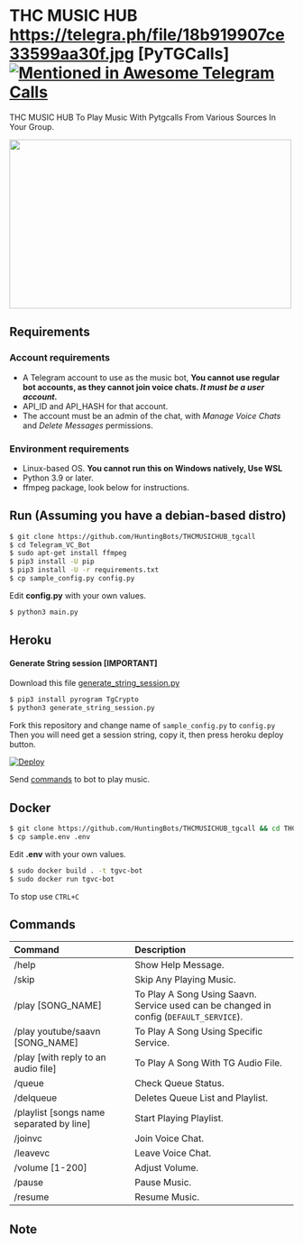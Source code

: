 # THC MUSIC HUB https://telegra.ph/file/18b919907ce33599aa30f.jpg [PyTGCalls] [![Mentioned in Awesome Telegram Calls](https://awesome.re/mentioned-badge-flat.svg)](https://github.com/tgcalls/awesome-tgcalls)

THC MUSIC HUB To Play Music With Pytgcalls From Various Sources In Your Group.

<img src="https://telegra.ph/file/18b919907ce33599aa30f.jpg" width="500" height="300">


## Requirements

### Account requirements
- A Telegram account to use as the music bot, **You cannot use regular bot accounts, as they cannot join voice chats. *It must be a user account.***
- API_ID and API_HASH for that account.
- The account must be an admin of the chat, with _Manage Voice Chats_ and _Delete Messages_ permissions.

### Environment requirements
- Linux-based OS. **You cannot run this on Windows natively, Use WSL**
- Python 3.9 or later.
- ffmpeg package, look below for instructions.


## Run (Assuming you have a debian-based distro)



```sh
$ git clone https://github.com/HuntingBots/THCMUSICHUB_tgcall
$ cd Telegram_VC_Bot
$ sudo apt-get install ffmpeg
$ pip3 install -U pip
$ pip3 install -U -r requirements.txt
$ cp sample_config.py config.py
```
Edit **config.py** with your own values.

```sh
$ python3 main.py
```

## Heroku


#### Generate String session [IMPORTANT]

Download this file [generate_string_session.py](https://github.com/HuntingBots/THCMUSICHUB_tgcall/HuntingBots/generate_string_session.py)


```sh
$ pip3 install pyrogram TgCrypto
$ python3 generate_string_session.py
```
Fork this repository and change name of `sample_config.py` to `config.py`
Then you will need get a session string, copy it, then press heroku deploy button.

[![Deploy](https://www.herokucdn.com/deploy/button.svg)](https://heroku.com/deploy?template=https://github.com/HuntingBots/THCMUSICHUB_tgcall/tree/HuntingBots)


Send [commands](https://github.com/HuntingBots/THCMUSICHUB_tgcall/blob/HuntingBots/README.md#commands) to bot to 
play music.


## Docker

```sh
$ git clone https://github.com/HuntingBots/THCMUSICHUB_tgcall && cd THCMUSICHUB_tgcall
$ cp sample.env .env
```
Edit **.env** with your own values.

```sh
$ sudo docker build . -t tgvc-bot
$ sudo docker run tgvc-bot
```
To stop use `CTRL+C`


## Commands
Command | Description
:--- | :---
/help | Show Help Message.
/skip | Skip Any Playing Music.
/play [SONG_NAME] | To Play A Song Using Saavn.<br>Service used can be changed in config (`DEFAULT_SERVICE`).
/play youtube/saavn [SONG_NAME] | To Play A Song Using Specific Service.
/play [with reply to an audio file] | To Play A Song With TG Audio File.
/queue | Check Queue Status.
/delqueue | Deletes Queue List and Playlist.
/playlist [songs name separated by line] | Start Playing Playlist.
/joinvc | Join Voice Chat.
/leavevc | Leave Voice Chat.
/volume [1-200] | Adjust Volume.
/pause | Pause Music.
/resume | Resume Music.


## Note


